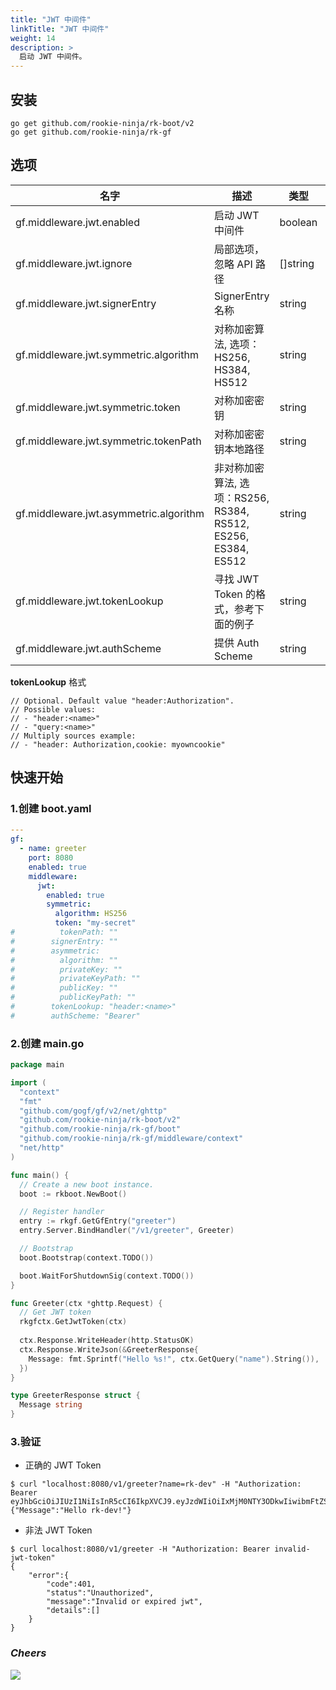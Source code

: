 ```yaml
---
title: "JWT 中间件"
linkTitle: "JWT 中间件"
weight: 14
description: >
  启动 JWT 中间件。
---
```


## 安装
```shell script
go get github.com/rookie-ninja/rk-boot/v2
go get github.com/rookie-ninja/rk-gf
```

## 选项
| 名字                                     | 描述                             | 类型 | 默认值 |
|----------------------------------------|--------------------------------| ------ | --- |
| gf.middleware.jwt.enabled             | 启动 JWT 中间件                     | boolean | false |
| gf.middleware.jwt.ignore              | 局部选项，忽略 API 路径                 | []string | []             |
| gf.middleware.jwt.signerEntry         | SignerEntry 名称                 | string | "" |
| gf.middleware.jwt.symmetric.algorithm | 对称加密算法, 选项：HS256, HS384, HS512                         | string | "" |
| gf.middleware.jwt.symmetric.token     | 对称加密密钥                         | string | "" |
| gf.middleware.jwt.symmetric.tokenPath | 对称加密密钥本地路径                     | string | "" |
| gf.middleware.jwt.asymmetric.algorithm| 非对称加密算法, 选项：RS256, RS384, RS512, ES256, ES384, ES512                        | string | "" |
| gf.middleware.jwt.tokenLookup         | 寻找 JWT Token 的格式，参考下面的例子 | string | "header:Authorization" |
| gf.middleware.jwt.authScheme          | 提供 Auth Scheme                 | string | Bearer |

**tokenLookup** 格式

```
// Optional. Default value "header:Authorization".
// Possible values:
// - "header:<name>"
// - "query:<name>"
// Multiply sources example:
// - "header: Authorization,cookie: myowncookie"
```

## 快速开始
### 1.创建 boot.yaml
```yaml
---
gf:
  - name: greeter
    port: 8080
    enabled: true
    middleware:
      jwt:
        enabled: true
        symmetric:
          algorithm: HS256
          token: "my-secret"
#          tokenPath: ""
#        signerEntry: ""
#        asymmetric:
#          algorithm: ""
#          privateKey: ""
#          privateKeyPath: ""
#          publicKey: ""
#          publicKeyPath: ""
#        tokenLookup: "header:<name>"
#        authScheme: "Bearer"
```

### 2.创建 main.go
```go
package main

import (
  "context"
  "fmt"
  "github.com/gogf/gf/v2/net/ghttp"
  "github.com/rookie-ninja/rk-boot/v2"
  "github.com/rookie-ninja/rk-gf/boot"
  "github.com/rookie-ninja/rk-gf/middleware/context"
  "net/http"
)

func main() {
  // Create a new boot instance.
  boot := rkboot.NewBoot()

  // Register handler
  entry := rkgf.GetGfEntry("greeter")
  entry.Server.BindHandler("/v1/greeter", Greeter)

  // Bootstrap
  boot.Bootstrap(context.TODO())

  boot.WaitForShutdownSig(context.TODO())
}

func Greeter(ctx *ghttp.Request) {
  // Get JWT token
  rkgfctx.GetJwtToken(ctx)
  
  ctx.Response.WriteHeader(http.StatusOK)
  ctx.Response.WriteJson(&GreeterResponse{
    Message: fmt.Sprintf("Hello %s!", ctx.GetQuery("name").String()),
  })
}

type GreeterResponse struct {
  Message string
}
```

### 3.验证
- 正确的 JWT Token

```shell script
$ curl "localhost:8080/v1/greeter?name=rk-dev" -H "Authorization: Bearer eyJhbGciOiJIUzI1NiIsInR5cCI6IkpXVCJ9.eyJzdWIiOiIxMjM0NTY3ODkwIiwibmFtZSI6IkpvaG4gRG9lIiwiaWF0IjoxNTE2MjM5MDIyfQ.EpM5XBzTJZ4J8AfoJEcJrjth8pfH28LWdjLo90sYb9g"
{"Message":"Hello rk-dev!"}
```

- 非法 JWT Token
```shell script
$ curl localhost:8080/v1/greeter -H "Authorization: Bearer invalid-jwt-token"
{
    "error":{
        "code":401,
        "status":"Unauthorized",
        "message":"Invalid or expired jwt",
        "details":[]
    }
}
```

### _**Cheers**_
![](/rk-boot/user-guide/cheers.png)